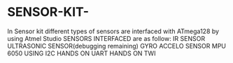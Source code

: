 # SENSOR-KIT-
In Sensor kit different types of sensors are interfaced with ATmega128 by using Atmel Studio
SENSORS INTERFACED are as follow:
IR SENSOR
ULTRASONIC SENSOR(debugging remaining)
GYRO ACCELO SENSOR MPU 6050 USING I2C
HANDS ON UART 
HANDS ON TWI
